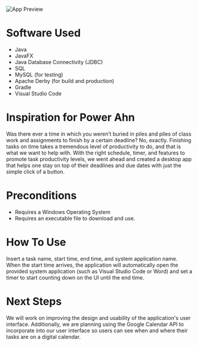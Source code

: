 ![App Preview](app_images/Power-Ahn_Project_Preview_1)

# Software Used
- Java
- JavaFX
- Java Database Connectivity (JDBC)
- SQL
- MySQL (for testing)
- Apache Derby (for build and production)
- Gradle
- Visual Studio Code

# Inspiration for Power Ahn
Was there ever a time in which you weren’t buried in piles and piles of class work and assignments to finish by a certain deadline? No, exactly. Finishing tasks on time takes a tremendous level of productivity to do, and that is what we want to help with. With the right schedule, timer, and features to promote task productivity levels, we went ahead and created a desktop app that helps one stay on top of their deadlines and due dates with just the simple click of a button.

# Preconditions
- Requires a Windows Operating System
- Requires an executable file to download and use.

# How To Use
Insert a task name, start time, end time, and system application name. When the start time arrives, the application will automatically open the provided system application (such as Visual Studio Code or Word) and set a timer to start counting down on the UI until the end time.


# Next Steps
We will work on improving the design and usability of the application's user interface. Additionally, we are planning using the Google Calendar API to incorporate into our user interface so users can see when and where their tasks are on a digital calendar.
